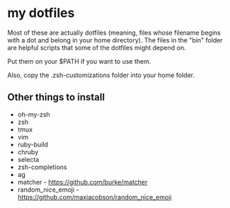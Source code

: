 # my dotfiles

Most of these are actually dotfiles (meaning, files whose filename begins with
a dot and belong in your home directory). The files in the "bin" folder are
helpful scripts that some of the dotfiles might depend on.

Put them on your $PATH if you want to use them.

Also, copy the .zsh-customizations folder into your home folder.

## Other things to install

* oh-my-zsh
* zsh
* tmux
* vim
* ruby-build
* chruby
* selecta
* zsh-completions
* ag
* matcher - https://github.com/burke/matcher
* random_nice_emoji - https://github.com/maxjacobson/random_nice_emoji

